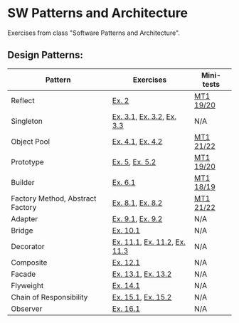 # SW Patterns and Architecture

Exercises from class "Software Patterns and Architecture".

## Design Patterns:

| Pattern                          | Exercises                                                                                | Mini-tests                       |
|----------------------------------|------------------------------------------------------------------------------------------|----------------------------------|
| Reflect                          | [Ex. 2](Exercises/Ex02)                                                                  | [MT1 19/20](Minitests/MT1_19_20) |
| Singleton                        | [Ex. 3.1](Exercises/Ex03_1), [Ex. 3.2](Exercises/Ex03_2), [Ex. 3.3](Exercises/Ex03_3)    | N/A                              |
| Object Pool                      | [Ex. 4.1](Exercises/Ex04_1), [Ex. 4.2](Exercises/Ex04_2)                                 | [MT1 21/22](Minitests/MT1_21_22) |
| Prototype                        | [Ex. 5](Exercises/Ex05_1), [Ex. 5.2](Exercises/Ex05_2)                                   | [MT1 19/20](Minitests/MT1_19_20) |
| Builder                          | [Ex. 6.1](Exercises/Ex06_1)                                                              | [MT1 18/19](Minitests/MT1_18_19) |
| Factory Method, Abstract Factory | [Ex. 8.1](Exercises/Ex08_1), [Ex. 8.2](Exercises/Ex08_2)                                 | [MT1 21/22](Minitests/MT1_21_22) |
| Adapter                          | [Ex. 9.1](Exercises/Ex09_1), [Ex. 9.2](Exercises/Ex09_2)                                 | N/A                              |
| Bridge                           | [Ex. 10.1](Exercises/Ex10_1)                                                             | N/A                              |
| Decorator                        | [Ex. 11.1](Exercises/Ex11_1), [Ex. 11.2](Exercises/Ex11_2), [Ex. 11.3](Exercises/Ex11_3) | N/A                              |
| Composite                        | [Ex. 12.1](Exercises/Ex12_1)                                                             | N/A                              |
| Facade                           | [Ex. 13.1](Exercises/Ex13_1), [Ex. 13.2](Exercises/Ex13_2)                               | N/A                              |
| Flyweight                        | [Ex. 14.1](Exercises/Ex14_1)                                                             | N/A                              |
| Chain of Responsibility          | [Ex. 15.1](Exercises/Ex15_1), [Ex. 15.2](Exercises/Ex15_2)                               | N/A                              |
| Observer                         | [Ex. 16.1](Exercises/Ex16_1)                                                             | N/A                              |